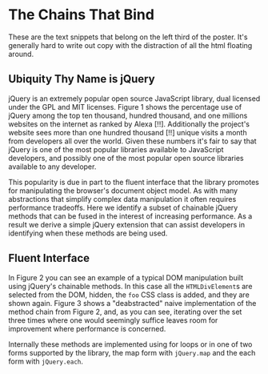 # The Chains That Bind

These are the text snippets that belong on the left third of the poster. It's generally hard to write out copy with the distraction of all the html floating around.

## Ubiquity Thy Name is jQuery

jQuery is an extremely popular open source JavaScript library, dual licensed under the GPL and MIT licenses. Figure 1 shows the percentage use of jQuery among the top ten thousand, hundred thousand, and one millions websites on the internet as ranked by Alexa [!!]. Additionally the project's website sees more than one hundred thousand [!!] unique visits a month from developers all over the world. Given these numbers it's fair to say that jQuery is one of the most popular libraries available to JavaScript developers, and possibly one of the most popular open source libraries available to any developer.

This popularity is due in part to the fluent interface that the library promotes for manipulating the browser's document object model. As with many abstractions that simplify complex data manipulation it often requires performance tradeoffs. Here we identify a subset of chainable jQuery methods that can be fused in the interest of increasing performance. As a result we derive a simple jQuery extension that can assist developers in identifying when these methods are being used.

## Fluent Interface

In Figure 2 you can see an example of a typical DOM manipulation built using jQuery's chainable methods. In this case all the `HTMLDivElement`s are selected from the DOM, hidden, the `foo` CSS class is added, and they are shown again. Figure 3 shows a "deabstracted" naive implementation of the method chain from Figure 2, and, as you can see, iterating over the set three times where one would seemingly suffice leaves room for improvement where performance is concerned.

Internally these methods are implemented using for loops or in one of two forms supported by the library, the map form with `jQuery.map` and the each form with `jQuery.each`.
